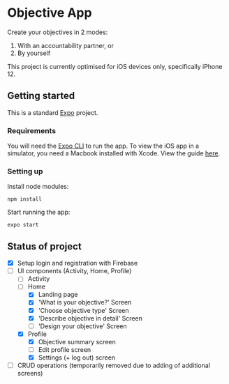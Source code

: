 # Objective App
Create your objectives in 2 modes:
1. With an accountability partner, or
2. By yourself

This project is currently optimised for iOS devices only, specifically iPhone 12.

## Getting started
This is a standard [Expo](https://docs.expo.io/) project. 

### Requirements
You will need the [Expo CLI](https://docs.expo.io/workflow/expo-cli/) to run the app. To view the iOS app in a simulator, you need a Macbook installed with Xcode. View the guide [here](https://docs.expo.io/workflow/ios-simulator/).

### Setting up
Install node modules:
```
npm install
```
Start running the app:
```
expo start
```

## Status of project
- [x] Setup login and registration with Firebase
- [ ] UI components (Activity, Home, Profile)
    - [ ] Activity
    - [ ] Home
        - [x] Landing page
        - [x] 'What is your objective?' Screen
        - [x] 'Choose objective type' Screen
        - [x] 'Describe objective in detail' Screen
        - [ ] 'Design your objective' Screen
    - [x] Profile
        - [x] Objective summary screen
        - [ ] Edit profile screen
        - [x] Settings (+ log out) screen
- [ ] CRUD operations (temporarily removed due to adding of additional screens)